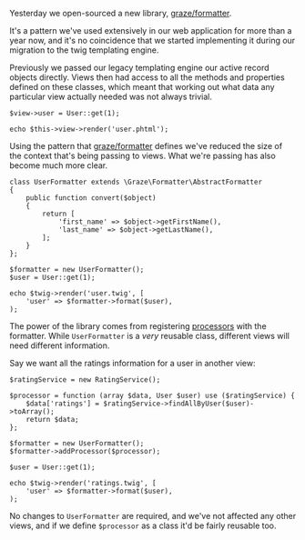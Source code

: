 Yesterday we open-sourced a new library, [graze/formatter](https://github.com/graze/formatter).

It's a pattern we've used extensively in our web application for more than a year now, and it's no coincidence that we started implementing it during our migration to the twig templating engine.

Previously we passed our legacy templating engine our active record objects directly. Views then had access to all the methods and properties defined on these classes, which meant that working out what data any particular view actually needed was not always trivial.

```prettyprint lang-php
$view->user = User::get(1);

echo $this->view->render('user.phtml');
```

Using the pattern that [graze/formatter](https://github.com/graze/formatter) defines we've reduced the size  of the context that's being passing to views. What we're passing has also become much more clear.

```prettyprint lang-php
class UserFormatter extends \Graze\Formatter\AbstractFormatter
{
    public function convert($object)
    {
        return [
            'first_name' => $object->getFirstName(),
            'last_name' => $object->getLastName(),
        ];
    }
};

$formatter = new UserFormatter();
$user = User::get(1);

echo $twig->render('user.twig', [
    'user' => $formatter->format($user),
);
```

The power of the library comes from registering [processors](https://github.com/graze/formatter/blob/master/docs/01-processors.md) with the formatter. While `UserFormatter` is a _very_ reusable class, different views will need different information.

Say we want all the ratings information for a user in another view:

```prettyprint lang-php
$ratingService = new RatingService();

$processor = function (array $data, User $user) use ($ratingService) {
    $data['ratings'] = $ratingService->findAllByUser($user)->toArray();
    return $data;
};

$formatter = new UserFormatter();
$formatter->addProcessor($processor);

$user = User::get(1);

echo $twig->render('ratings.twig', [
    'user' => $formatter->format($user),
);
```

No changes to `UserFormatter` are required, and we've not affected any other views, and if we define `$processor` as a class it'd be fairly reusable too.